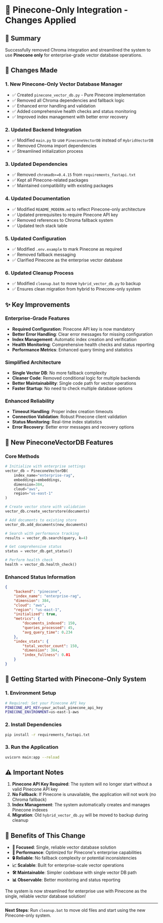 # 🚀 Pinecone-Only Integration - Changes Applied

## 📝 Summary

Successfully removed Chroma integration and streamlined the system to use **Pinecone only** for enterprise-grade vector database operations.

## 🔧 Changes Made

### 1. **New Pinecone-Only Vector Database Manager**
- ✅ Created `pinecone_vector_db.py` - Pure Pinecone implementation
- ✅ Removed all Chroma dependencies and fallback logic
- ✅ Enhanced error handling and validation
- ✅ Added comprehensive health checks and status monitoring
- ✅ Improved index management with better error recovery

### 2. **Updated Backend Integration**
- ✅ Modified `main.py` to use `PineconeVectorDB` instead of `HybridVectorDB`
- ✅ Removed Chroma import dependencies
- ✅ Streamlined initialization process

### 3. **Updated Dependencies**
- ✅ Removed `chromadb>=0.4.15` from `requirements_fastapi.txt`
- ✅ Kept all Pinecone-related packages
- ✅ Maintained compatibility with existing packages

### 4. **Updated Documentation**
- ✅ Modified `README_MODERN.md` to reflect Pinecone-only architecture
- ✅ Updated prerequisites to require Pinecone API key
- ✅ Removed references to Chroma fallback system
- ✅ Updated tech stack table

### 5. **Updated Configuration**
- ✅ Modified `.env.example` to mark Pinecone as required
- ✅ Removed fallback messaging
- ✅ Clarified Pinecone as the enterprise vector database

### 6. **Updated Cleanup Process**
- ✅ Modified `cleanup.bat` to move `hybrid_vector_db.py` to backup
- ✅ Ensures clean migration from hybrid to Pinecone-only system

## ✨ Key Improvements

### **Enterprise-Grade Features**
- **Required Configuration**: Pinecone API key is now mandatory
- **Better Error Handling**: Clear error messages for missing configuration
- **Index Management**: Automatic index creation and verification
- **Health Monitoring**: Comprehensive health checks and status reporting
- **Performance Metrics**: Enhanced query timing and statistics

### **Simplified Architecture**
- **Single Vector DB**: No more fallback complexity
- **Cleaner Code**: Removed conditional logic for multiple backends
- **Better Maintainability**: Single code path for vector operations
- **Faster Startup**: No need to check multiple database options

### **Enhanced Reliability**
- **Timeout Handling**: Proper index creation timeouts
- **Connection Validation**: Robust Pinecone client validation
- **Status Monitoring**: Real-time index statistics
- **Error Recovery**: Better error messages and recovery options

## 🎯 New PineconeVectorDB Features

### **Core Methods**
```python
# Initialize with enterprise settings
vector_db = PineconeVectorDB(
    index_name="enterprise-rag",
    embeddings=embeddings,
    dimension=384,
    cloud="aws",
    region="us-east-1"
)

# Create vector store with validation
vector_db.create_vectorstore(documents)

# Add documents to existing store
vector_db.add_documents(new_documents)

# Search with performance tracking
results = vector_db.search(query, k=4)

# Get comprehensive status
status = vector_db.get_status()

# Perform health check
health = vector_db.health_check()
```

### **Enhanced Status Information**
```json
{
    "backend": "pinecone",
    "index_name": "enterprise-rag",
    "dimension": 384,
    "cloud": "aws",
    "region": "us-east-1",
    "initialized": true,
    "metrics": {
        "documents_indexed": 150,
        "queries_processed": 45,
        "avg_query_time": 0.234
    },
    "index_stats": {
        "total_vector_count": 150,
        "dimension": 384,
        "index_fullness": 0.01
    }
}
```

## 🚀 Getting Started with Pinecone-Only System

### **1. Environment Setup**
```bash
# Required: Set your Pinecone API key
PINECONE_API_KEY=your_actual_pinecone_api_key
PINECONE_ENVIRONMENT=us-east-1-aws
```

### **2. Install Dependencies**
```bash
pip install -r requirements_fastapi.txt
```

### **3. Run the Application**
```bash
uvicorn main:app --reload
```

## ⚠️ Important Notes

1. **Pinecone API Key Required**: The system will no longer start without a valid Pinecone API key
2. **No Fallback**: If Pinecone is unavailable, the application will not work (no Chroma fallback)
3. **Index Management**: The system automatically creates and manages Pinecone indexes
4. **Migration**: Old `hybrid_vector_db.py` will be moved to backup during cleanup

## 🎉 Benefits of This Change

- **🎯 Focused**: Single, reliable vector database solution
- **🚀 Performance**: Optimized for Pinecone's enterprise capabilities
- **🔒 Reliable**: No fallback complexity or potential inconsistencies
- **📈 Scalable**: Built for enterprise-scale vector operations
- **🛠️ Maintainable**: Simpler codebase with single vector DB path
- **📊 Observable**: Better monitoring and status reporting

The system is now streamlined for enterprise use with Pinecone as the single, reliable vector database solution!

---

**Next Steps**: Run `cleanup.bat` to move old files and start using the new Pinecone-only system.
